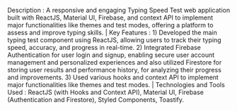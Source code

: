  Description : A responsive and engaging Typing Speed Test web application built with ReactJS, Material UI, Firebase, and context API to implement major functionalities like themes and test modes, offering a platform to assess and improve typing skills. | 
Key Features : 1) Developed the main typing test component using ReactJS, allowing users to track their typing speed, accuracy, and progress in real-time.
2) Integrated Firebase Authentication for user login and signup, enabling secure user account management and personalized experiences and also utilized Firestore for storing user results and performance history, for analyzing their progress and improvements.
3) Used various hooks and context API  to implement major functionalities like themes and test modes. | 
Technologies and Tools Used : ReactJS (with Hooks and Context API), Material UI, Firebase (Authentication and Firestore), Styled Components, Toastify.

